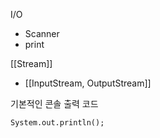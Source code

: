 I/O
- Scanner
- print

[[Stream]]
- [[InputStream, OutputStream]]

기본적인  콘솔 출력 코드
```
System.out.println();
```
